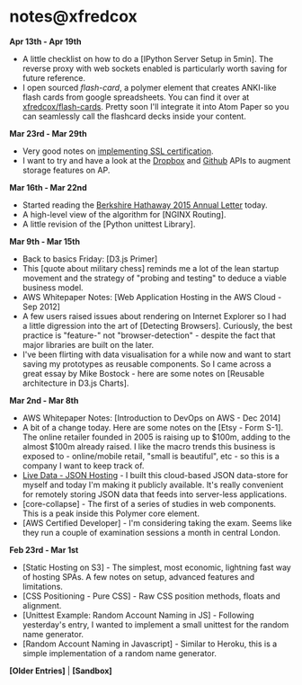# notes@xfredcox

**Apr 13th - Apr 19th**

- A little checklist on how to do a [IPython Server Setup in 5min]. The reverse proxy with web sockets enabled is particularly worth saving for future reference.
- I open sourced *flash-card*, a polymer element that creates ANKI-like flash cards from google spreadsheets. You can find it over at [xfredcox/flash-cards](https://github.com/xfredcox/flash-cards). Pretty soon I'll integrate it into Atom Paper so you can seamlessly call the flashcard decks inside your content. 

**Mar 23rd - Mar 29th**

- Very good notes on [implementing SSL certification](https://bryce.fisher-fleig.org/blog/setting-up-ssl-on-aws-cloudfront-and-s3/).
- I want to try and have a look at the [Dropbox](https://www.dropbox.com/developers/datastore) and [Github](https://developer.github.com/v3/) APIs to augment storage features on AP.

**Mar 16th - Mar 22nd**

- Started reading the [Berkshire Hathaway 2015 Annual Letter](http://www.berkshirehathaway.com/letters/2014ltr.pdf) today.
- A high-level view of the algorithm for [NGINX Routing].
- A little revision of the [Python unittest Library].

**Mar 9th - Mar 15th**

- Back to basics Friday: [D3.js Primer]
- This [quote about military chess] reminds me a lot of the lean startup movement and the strategy of "probing and testing" to deduce a viable business model.
- AWS Whitepaper Notes: [Web Application Hosting in the AWS Cloud - Sep 2012]
- A few users raised issues about rendering on Internet Explorer so I had a little digression into the art of [Detecting Browsers]. Curiously, the best practice is "feature-" not "browser-detection" - despite the fact that major libraries are built on the later.
- I've been flirting with data visualisation for a while now and want to start saving my prototypes as reusable components. So I came across a great essay by Mike Bostock - here are some notes on [Reusable architecture in D3.js Charts].

**Mar 2nd - Mar 8th**

- AWS Whitepaper Notes: [Introduction to DevOps on AWS - Dec 2014]
- A bit of a change today. Here are some notes on the [Etsy - Form S-1]. The online retailer founded in 2005 is raising up to $100m, adding to the almost $100m already raised. I like the macro trends this business is exposed to - online/mobile retail, "small is beautiful", etc - so this is a company I want to keep track of.
- [Live Data - JSON Hosting](http://json.xfredcox.com/) - I built this cloud-based JSON data-store for myself and today I'm making it publicly available. It's really convenient for remotely storing JSON data that feeds into server-less applications. 
- [core-collapse] - The first of a series of studies in web components. This is a peak inside this Polymer core element.
- [AWS Certified Developer] - I'm considering taking the exam. Seems like they run a couple of examination sessions a month in central London.

**Feb 23rd - Mar 1st**

- [Static Hosting on S3] - The simplest, most economic, lightning fast way of hosting SPAs. A few notes on setup, advanced features and limitations.
- [CSS Positioning - Pure CSS] - Raw CSS position methods, floats and alignment.
- [Unittest Example: Random Account Naming in JS] - Following yesterday's entry, I wanted to implement a small unittest for the random name generator.
- [Random Account Naming in Javascript] - Similar to Heroku, this is a simple implementation of a random name generator. 


**[Older Entries]** | **[Sandbox]**